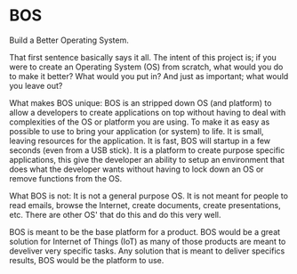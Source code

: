 # BOS
Build a Better Operating System.

That first sentence basically says it all. The intent of this project is; if you were to create an Operating System (OS) from scratch, what would you do to make it better? What would you put in? And just as important; what would you leave out?

What makes BOS unique:
BOS is an stripped down OS (and platform) to allow a developers to create applications on top without having to deal with complexities of the OS or platform you are using. To make it as easy as possible to use to bring your application (or system) to life. It is small, leaving resources for the application. It is fast, BOS will startup in a few seconds (even from a USB stick). It is a platform to create purpose specific applications, this give the developer an ability to setup an environment that does what the developer wants without having to lock down an OS or remove functions from the OS.

What BOS is not:
It is not a general purpose OS. It is not meant for people to read emails, browse the Internet, create documents, create presentations, etc. There are other OS' that do this and do this very well. 

BOS is meant to be the base platform for a product. BOS would be a great solution for Internet of Things (IoT) as many of those products are meant to develiver very specific tasks. Any solution that is meant to deliver specifics results, BOS would be the platform to use.

